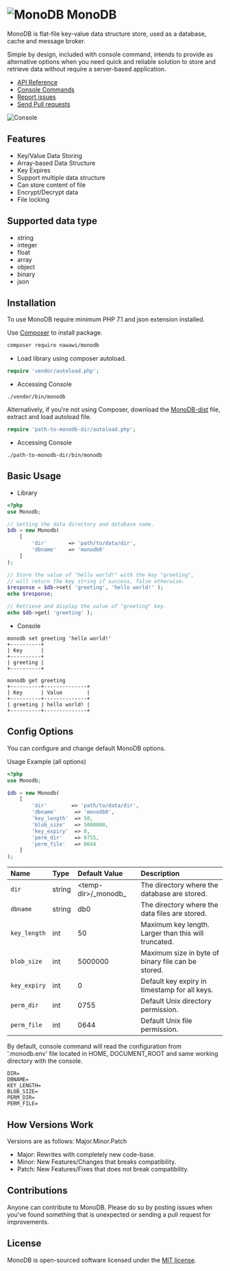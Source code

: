 
# ![MonoDB](https://static.monodb.io/logo-150x150.svg) MonoDB
MonoDB is flat-file key-value data structure store, used as a database, cache and message broker. 

Simple by design, included with console command, intends to provide as alternative options when you need quick and reliable solution to store and retrieve data without require a server-based application.

- [API Reference](https://github.com/nawawi/MonoDB/wiki/Base-Methods)
- [Console Commands](https://github.com/nawawi/MonoDB/wiki/Command-Set)
- [Report issues](https://github.com/nawawi/MonoDB/issues)
- [Send Pull requests](https://github.com/nawawi/MonoDB/pulls)

![Console](https://static.monodb.io/console.jpg)
## Features
- Key/Value Data Storing
- Array-based Data Structure
- Key Expires
- Support multiple data structure
- Can store content of file
- Encrypt/Decrypt data
- File locking


## Supported data type

- string
- integer
- float
- array
- object
- binary
- json


## Installation
To use MonoDB require minimum PHP 7.1 and json extension installed.

Use [Composer](http://getcomposer.org/) to install package.

```sh
composer require nawawi/monodb
```
- Load library using composer autoload.
```php
require 'vendor/autoload.php';
```
- Accessing Console
```
./vendor/bin/monodb
```

Alternatively, if you're not using Composer, download the [MonoDB-dist](https://github.com/nawawi/MonoDB/releases/) file, extract and load autoload file.

```php
require 'path-to-monodb-dir/autoload.php';
```
- Accessing Console
```
./path-to-monodb-dir/bin/monodb
```


## Basic Usage
- Library
```php
<?php
use Monodb;

// Setting the data directory and database name.
$db = new Monodb(
    [
        'dir'       => 'path/to/data/dir',
        'dbname'    => 'monodb0'
    ]
);

// Store the value of "hello world!" with the key "greeting",
// will return the key string if success, false otherwise.
$response = $db->set( 'greeting', 'hello world!' );
echo $response;

// Retrieve and display the value of "greeting" key.
echo $db->get( 'greeting' );
```
- Console
  
```
monodb set greeting 'hello world!'
+----------+
| Key      |
+----------+
| greeting |
+----------+
```

```
monodb get greeting
+----------+--------------+
| Key      | Value        |
+----------+--------------+
| greeting | hello world! |
+----------+--------------+
```
## Config Options

You can configure and change default MonoDB options.

Usage Example (all options)

```php
<?php
use Monodb;

$db = new Monodb(
    [
     	'dir'        => 'path/to/data/dir',
        'dbname'      => 'monodb0',
        'key_length'  => 50,
        'blob_size'   => 5000000,
        'key_expiry'  => 0,
        'perm_dir'    => 0755,
        'perm_file'   => 0644
    ]
);

```

Name|Type|Default Value|Description
:---|:---|:---|:---
`dir`|string|<temp-dir\>/\_monodb\_|The directory where the database are stored.
`dbname`|string|db0|The directory where the data files are stored.
`key_length`|int|50|Maximum key length. Larger than this will truncated.
`blob_size`|int|5000000|Maximum size in byte of binary file can be stored.
`key_expiry`|int|0|Default key expiry in timestamp for all keys.
`perm_dir`|int|0755|Default Unix directory permission.
`perm_file`|int|0644|Default Unix file permission.


By default, console command will read the configuration from '.monodb.env' file located in HOME, DOCUMENT_ROOT and same working directory with the console.
```
DIR=
DBNAME=
KEY_LENGTH=
BLOB_SIZE=
PERM_DIR=
PERM_FILE=
```

## How Versions Work

Versions are as follows: Major.Minor.Patch

* Major: Rewrites with completely new code-base.
* Minor: New Features/Changes that breaks compatibility.
* Patch: New Features/Fixes that does not break compatibility.


## Contributions

Anyone can contribute to MonoDB. Please do so by posting issues when you've found something that is unexpected or sending a pull request for improvements.


## License

MonoDB is open-sourced software licensed under the [MIT license](https://opensource.org/licenses/MIT).
